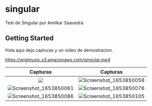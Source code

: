 # singular

Test de Singular por Amilkar Saavedra


## Getting Started

Hola aqui dejo capturas y un video de demostracion.

https://wigimusic.s3.amazonaws.com/singular.mp4


Capturas             |  Capturas
:-------------------------:|:-------------------------:
![](https://user-images.githubusercontent.com/46451218/170887018-4d54feac-7467-474d-95c0-7832000044fd.png)  |  ![Screenshot_1653850058](https://user-images.githubusercontent.com/46451218/170887023-e8c73f35-78c1-4216-b6c0-efbbb06c7e62.png)
![Screenshot_1653850061](https://user-images.githubusercontent.com/46451218/170887048-be575027-15df-47a0-a5e9-35e268b78f6d.png) | ![Screenshot_1653850076](https://user-images.githubusercontent.com/46451218/170887054-97e5f259-e1d2-4032-8d96-e33c1cad1f94.png)
![Screenshot_1653850086](https://user-images.githubusercontent.com/46451218/170887061-efff6526-1356-4836-a251-a2f46b98dd74.png) | ![Screenshot_1653850105](https://user-images.githubusercontent.com/46451218/170887069-5ef3c909-fff7-489d-b98f-fbc70632179e.png)
